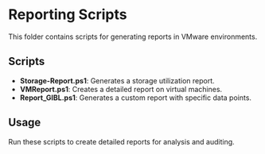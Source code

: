 # Reporting Scripts

This folder contains scripts for generating reports in VMware environments.

## Scripts

- **Storage-Report.ps1**: Generates a storage utilization report.
- **VMReport.ps1**: Creates a detailed report on virtual machines.
- **Report_GIBL.ps1**: Generates a custom report with specific data points.

## Usage

Run these scripts to create detailed reports for analysis and auditing.

